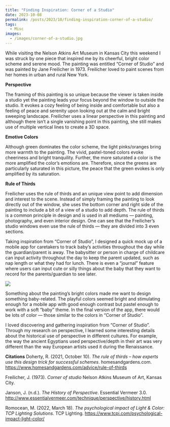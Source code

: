 ```yaml
---
title: "Finding Inspiration: Corner of a Studio"
date: 2023-10-08
permalink: /posts/2023/10/finding-inspiration-corner-of-a-studio/
tags:
  - Misc
images:
  - /images/corner-of-a-studio.jpg
---
```


While visiting the Nelson Atkins Art Museum in Kansas City this weekend I was struck by one piece that inspired me by its cheerful, bright color scheme and serene mood. The painting was entitled “Corner of Studio” and was painted by Jane Freilicher in 1973. Freilicher loved to paint scenes from her homes in urban and rural New York.

**Perspective**

The framing of this painting is so unique because the viewer is taken inside a studio yet the painting leads your focus beyond the window to outside the studio. It evokes a cozy feeling of being inside and comfortable but also a feeling of peace and serenity upon looking out at the calm and bright sweeping landscape. Freilicher uses a linear perspective in this painting and although there isn’t a single vanishing point in this painting, she still makes use of multiple vertical lines to create a 3D space.

**Emotive Colors**

Although green dominates the color scheme, the light pinks/oranges bring more warmth to the painting. The vivid, pastel-toned colors evoke cheeriness and bright tranquility. Further, the more saturated a color is the more amplified the color’s emotions are. Therefore, since the greens are particularly saturated in this picture, the peace that the green evokes is only amplified by its saturation.

**Rule of Thirds**

Freilicher uses the rule of thirds and an unique view point to add dimension and interest to the scene. Instead of simply framing the painting to look directly out of the window, she uses the bottom corner and right side of the painting to include a bit of a view of a studio to add depth. The rule of thirds is a common principle in design and is used in all mediums — painting, photography, and even interior design. One can see that the Freilicher’s studio windows even use the rule of thirds — they are divided into 3 even sections.

Taking inspiration from “Corner of Studio”, I designed a quick mock up of a mobile app for caretakers to track baby’s activities throughout the day while the guardian/parent is away. The babysitter or person in charge of childcare can input activity throughout the day to keep the parent updated, such as nap length or what they had for lunch. There is even a “journal” feature where users can input cute or silly things about the baby that they want to record for the parents/guardian to see later.

<img src='/images/grown.jpg'>

Something about the painting’s bright colors made me want to design something baby-related. The playful colors seemed bright and stimulating enough for a mobile app with good enough contrast but pastel enough to work with a soft “baby” theme. In the final version of the app, there would be lots of color — those similar to the colors in “Corner of Studio”.

I loved discovering and gathering inspiration from “Corner of Studio”. Through my research on perspective, I learned some interesting details about the historical use of perspective in different cultures. For example, the way the ancient Egyptians used perspective/depth in their art was very different than the way European artists used it during the Renaissance.

**Citations**
Doherty, R. (2021, October 10). _The rule of thirds – how experts use this design trick for successful schemes_. homesandgardens.com. https://www.homesandgardens.com/advice/rule-of-thirds

Freilicher, J. (1973). _Corner of studio_ Nelson Atkins Museum of Art, Kansas City.

Janson, J. (n.d.). _The History of Perspective_. Essential Vermeer 3.0. http://www.essentialvermeer.com/technique/perspective/history.html

Romocean, M. (2022, March 18). _The psychological impact of Light & Color: TCP Lighting Solutions_. TCP Lighting. https://www.tcpi.com/psychological-impact-light-color/
